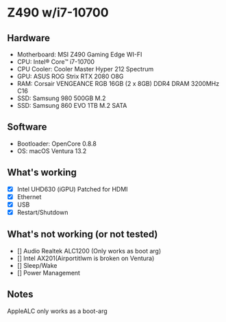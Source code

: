 # Z490 w/i7-10700

## Hardware

* Motherboard: MSI Z490 Gaming Edge WI-FI
* CPU: Intel® Core™ i7-10700
* CPU Cooler: Cooler Master Hyper 212 Spectrum
* GPU: ASUS ROG Strix RTX 2080 O8G
* RAM: Corsair VENGEANCE RGB 16GB (2 x 8GB) DDR4 DRAM 3200MHz C16
* SSD: Samsung 980 500GB M.2
* SSD: Samsung 860 EVO 1TB M.2 SATA


## Software

* Bootloader: OpenCore 0.8.8
* OS: macOS Ventura 13.2

## What's working

- [x] Intel UHD630 (iGPU) Patched for HDMI
- [x] Ethernet
- [x] USB
- [x] Restart/Shutdown

## What's not working (or not tested)
- [] Audio Realtek ALC1200 (Only works as boot arg)
- [] Intel AX201(Airportitlwm is broken on Ventura)
- [] Sleep/Wake
- [] Power Management

## Notes
AppleALC only works as a boot-arg
